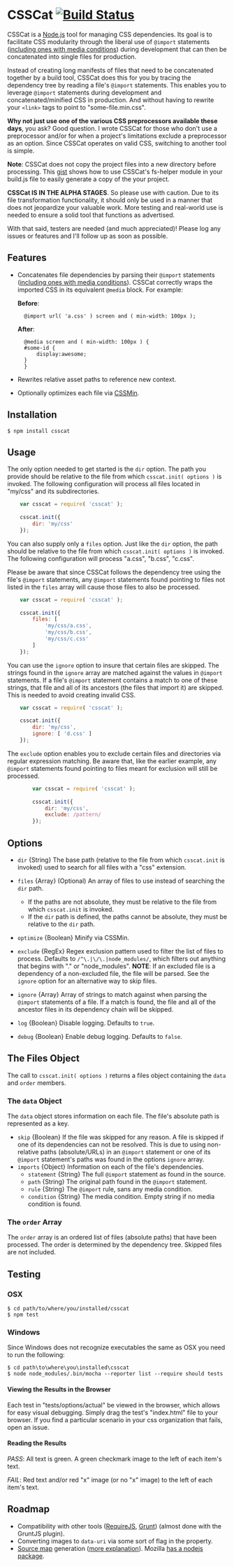 # CSSCat [![Build Status](https://travis-ci.org/ryanfitzer/csscat.png?branch=master)](https://travis-ci.org/ryanfitzer/csscat) #

CSSCat is a [Node.js][nodejs] tool for managing CSS dependencies. Its goal is to facilitate CSS modularity through the liberal use of `@import` statements ([including ones with media conditions][mqs]) during development that can then be concatenated into single files for production.

Instead of creating long manifests of files that need to be concatenated together by a build tool, CSSCat does this for you by tracing the dependency tree by reading a file's `@import` statements. This enables you to leverage `@import` statements during development and concatenated/minified CSS in production. And without having to rewrite your `<link>` tags to point to "some-file.min.css".

**Why not just use one of the various CSS preprocessors available these days**, you ask? Good question. I wrote CSSCat for those who don't use a preprocessor and/or for when a project's limitations exclude a preprocessor as an option. Since CSSCat operates on valid CSS, switching to another tool is simple.

**Note**: CSSCat does not copy the project files into a new directory before processing. This [gist][copy-files] shows how to use CSSCat's fs-helper module in your build.js file to easily generate a copy of the your project.

**CSSCat IS IN THE ALPHA STAGES**. So please use with caution. Due to its file transformation functionality, it should only be used in a manner that does not jeopardize your valuable work. More testing and real-world use is needed to ensure a solid tool that functions as advertised.

With that said, testers are needed (and much appreciated)! Please log any issues or features and I'll follow up as soon as possible.


## Features ##

- Concatenates file dependencies by parsing their `@import` statements ([including ones with media conditions][mqs]). CSSCat correctly wraps the imported CSS in its equivalent `@media` block. For example:

    **Before**:

        @import url( 'a.css' ) screen and ( min-width: 100px );


    **After**:

        @media screen and ( min-width: 100px ) {
        #some-id {
            display:awesome;
        }       
        }

- Rewrites relative asset paths to reference new context.
- Optionally optimizes each file via [CSSMin][CSSMin].


## Installation ##

    $ npm install csscat


## Usage ##

The only option needed to get started is the `dir` option. The path you provide should be relative to the file from which `csscat.init( options )` is invoked. The following configuration will process all files located in "my/css" and its subdirectories.

```js
    var csscat = require( 'csscat' );
    
    csscat.init({
        dir: 'my/css'
    });
```

You can also supply only a `files` option. Just like the `dir` option, the path should be relative to the file from which `csscat.init( options )` is invoked. The following configuration will process "a.css", "b.css", "c.css".

Please be aware that since CSSCat follows the dependency tree using the file's `@import` statements, any `@import` statements found pointing to files not listed in the `files` array will cause those files to also be processed.

```js
    var csscat = require( 'csscat' );
    
    csscat.init({
        files: [
            'my/css/a.css',
            'my/css/b.css',
            'my/css/c.css'
        ]
    });
```

You can use the `ignore` option to insure that certain files are skipped. The strings found in the `ignore` array are matched against the values in `@import` statements. If a file's `@import` statement contains a match to one of these strings, that file and all of its ancestors (the files that import it) are skipped. This is needed to avoid creating invalid CSS.

```js
    var csscat = require( 'csscat' );
    
    csscat.init({
        dir: 'my/css',
        ignore: [ 'd.css' ]
    });
```

The `exclude` option enables you to exclude certain files and directories via regular expression matching. Be aware that, like the earlier example,  any `@import` statements found pointing to files meant for exclusion will still be processed.

```js
        var csscat = require( 'csscat' );
    
        csscat.init({
            dir: 'my/css',
            exclude: /pattern/
        });
```


## Options ##

- `dir` {String} The base path (relative to the file from which `csscat.init` is invoked) used to search for all files with a "css" extension.

- `files` {Array} (Optional) An array of files to use instead of searching the `dir` path.   

    - If the paths are not absolute, they must be relative to the file from which `csscat.init` is invoked.
    - If the `dir` path is defined, the paths cannot be absolute, they must be relative to the `dir` path.

- `optimize` {Boolean} Minify via CSSMin.

- `exclude` {RegEx} Regex exclusion pattern used to filter the list of files to process. Defaults to `/^\.|\/\.|node_modules/`, which filters out anything that begins with "." or "node_modules". **NOTE**: If an excluded file is a dependency of a non-excluded file, the file will be parsed. See the `ignore` option for an alternative way to skip files.

- `ignore` {Array} Array of strings to match against when parsing the `@import` statements of a file. If a match is found, the file and all of the ancestor files in its dependency chain will be skipped.

- `log` {Boolean} Disable logging. Defaults to `true`.

- `debug` {Boolean} Enable debug logging. Defaults to `false`.


## The Files Object ##

The call to `csscat.init( options )` returns a files object containing the `data` and `order` members.

### The `data` Object ###

The `data` object stores information on each file. The file's absolute path is represented as a key.

- `skip` {Boolean} If the file was skipped for any reason. A file is skipped if one of its dependencies can not be resolved. This is due to using non-relative paths (absolute/URLs) in an `@import` statement or one of its `@import` statement's paths was found in the options `ignore` array.
- `imports` {Object} Information on each of the file's dependencies.
    - `statement` {String} The full `@import` statement as found in the source.
    - `path` {String} The original path found in the `@import` statement.
    - `rule` {String} The `@import` rule, sans any media condition.
    - `condition` {String} The media condition. Empty string if no media condition is found.

### The `order` Array ###

The `order` array is an ordered list of files (absolute paths) that have been processed. The order is determined by the dependency tree. Skipped files are not included.


## Testing ##

### OSX ###

    $ cd path/to/where/you/installed/csscat
    $ npm test

### Windows ###

Since Windows does not recognize executables the same as OSX you need to run the following:

    $ cd path\to\where\you\installed\csscat
    $ node node_modules/.bin/mocha --reporter list --require should tests

#### Viewing the Results in the Browser ####

Each test in "tests/options/actual" be viewed in the browser, which allows for easy visual debugging. Simply drag the test's "index.html" file to your browser. If you find a particular scenario in your css organization that fails, open an issue.

#### Reading the Results ####

*PASS*: All text is green. A green checkmark image to the left of each item's text.

*FAIL*: Red text and/or red "x" image (or no "x" image) to the left of each item's text.


## Roadmap ##

- Compatibility with other tools ([RequireJS][requirejs], [Grunt][grunt]) (almost done with the GruntJS plugin).
- Converting images to `data-uri` via some sort of flag in the property.
- [Source map][source-maps-html5rocks] generation ([more explanation][source-maps-snugug]). Mozilla [has a nodejs package][moz-source-map].


[nodejs]: http://nodejs.org/
[mqs]: http://www.w3.org/TR/css3-mediaqueries/#media0
[copy-files]: https://gist.github.com/ryanfitzer/5202101
[CSSMin]: https://github.com/yui/ycssmin
[requirejs]: http://requirejs.org/
[grunt]: http://gruntjs.com/
[data-uri]:https://developer.mozilla.org/en-US/docs/data_URIs
[source-maps-html5rocks]:http://www.html5rocks.com/en/tutorials/developertools/sourcemaps/
[moz-source-map]: https://github.com/mozilla/source-map
[source-maps-snugug]:http://snugug.com/musings/debugging-sass-source-maps
